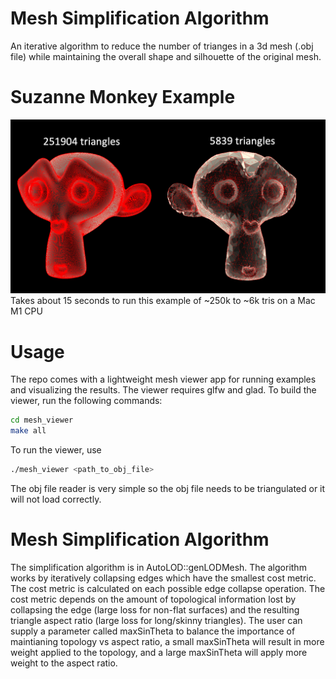 # Mesh Simplification Algorithm
An iterative algorithm to reduce the number of trianges in a 3d mesh (.obj file)
while maintaining the overall shape and silhouette of the original mesh.

# Suzanne Monkey Example
![Alt Text](./assets/MonkeyComparison.png?raw=true "Title")
Takes about 15 seconds to run this example of ~250k to ~6k tris on a Mac M1 CPU

# Usage
The repo comes with a lightweight mesh viewer app for running examples and visualizing the results. The viewer requires glfw and glad. To build the viewer, run the following commands:
```bash
cd mesh_viewer
make all
```
To run the viewer, use 
```bash
./mesh_viewer <path_to_obj_file>
```
The obj file reader is very simple so the obj file needs to be triangulated or it will not load correctly. 

# Mesh Simplification Algorithm

The simplification algorithm is in AutoLOD::genLODMesh. The algorithm works by iteratively collapsing edges which have the smallest cost metric. The cost metric is calculated on each possible edge collapse operation. The cost metric depends on the amount of topological information lost by collapsing the edge (large loss for non-flat surfaces) and the resulting triangle aspect ratio (large loss for long/skinny triangles). The user can supply a parameter called maxSinTheta to balance the importance of maintianing topology vs aspect ratio, a small maxSinTheta will result in more weight applied to the topology, and a large maxSinTheta will apply more weight to the aspect ratio.